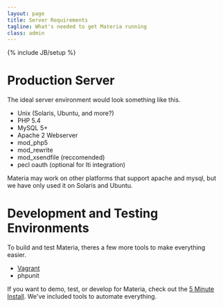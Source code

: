 ```yaml
---
layout: page
title: Server Requirements
tagline: What's needed to get Materia running
class: admin
---
```

{% include JB/setup %}

# Production Server #

The ideal server environment would look something like this.

* Unix (Solaris, Ubuntu, and more?)
* PHP 5.4
* MySQL 5+
* Apache 2 Webserver
* mod_php5
* mod_rewrite
* mod_xsendfile (reccomended)
* pecl oauth (optional for lti integration)

<aside>
	Materia may work on other platforms that support apache and mysql, but we have only used it on Solaris and Ubuntu.
</aside>

# Development and Testing Environments #

To build and test Materia, theres a few more tools to make everything easier.

* [Vagrant](http://www.vagrantup.com/)
* phpunit

<aside>
	If you want to demo, test, or develop for Materia, check out the <a href="/admin/deploying-materia.html#5-minute-install">5 Minute Install</a>. We've included tools to automate everything.
</aside>